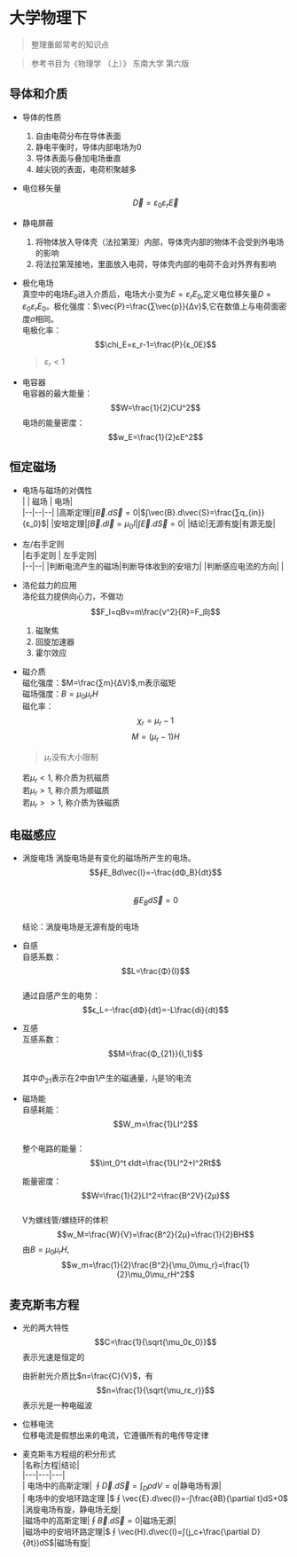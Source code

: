 # 大学物理下
> 整理重邮常考的知识点  

> 参考书目为《物理学 （上）》 东南大学 第六版
## 导体和介质
- 导体的性质  
  1. 自由电荷分布在导体表面  
  2. 静电平衡时，导体内部电场为0  
  3. 导体表面与叠加电场垂直  
  4. 越尖锐的表面，电荷积聚越多  

- 电位移矢量  
  $$\vec{D}=ɛ_0ɛ_r\vec{E}$$

- 静电屏蔽  
  1. 将物体放入导体壳（法拉第笼）内部，导体壳内部的物体不会受到外电场的影响  
  2. 将法拉第笼接地，里面放入电荷，导体壳内部的电荷不会对外界有影响

- 极化电场  
  真空中的电场$E_0$进入介质后，电场大小变为$E=ɛ_rE_0$,定义电位移矢量$D=ɛ_0ɛ_rE_0$。极化强度：$\vec{P}=\frac{∑\vec{p}}{Δv}$,它在数值上与电荷面密度$σ$相同。  
  电极化率：  
  $$\chi_E=ɛ_r-1=\frac{P}{ɛ_0E}$$
  >$ɛ_r<1$

- 电容器  
  电容器的最大能量：
  $$W=\frac{1}{2}CU^2$$
  电场的能量密度：
  $$w_E=\frac{1}{2}ɛE^2$$  

## 恒定磁场
- 电场与磁场的对偶性  
  |  | 磁场 | 电场|  
  |--|--|--|
  |高斯定理|$∫\vec{B}.d\vec{S}=0$|$∫\vec{B}.d\vec{S}=\frac{∑q_{in}}{ɛ_0}$|
  |安培定理|$∫\vec{B}.d\vec{l}=μ_0I$|$∫\vec{E}.d\vec{S}=0$|
  |结论|无源有旋|有源无旋|

- 左/右手定则  
  |右手定则 | 左手定则|  
  |--|--|
  |判断电流产生的磁场|判断导体收到的安培力|
  |判断感应电流的方向|  |   

- 洛伦兹力的应用  
  洛伦兹力提供向心力，不做功  
  $$F_l=qBv=m\frac{v^2}{R}=F_向$$
  1. 磁聚焦
  2. 回旋加速器
  3. 霍尔效应

- 磁介质  
  磁化强度：$M=\frac{∑m}{ΔV}$,m表示磁矩  
  磁场强度：$B=\mu_0\mu_rH$  
  磁化率：  
  $$χ_r=\mu_r-1$$
  $$M=(\mu_r-1)H$$
  > $\mu_r$没有大小限制  

  若$\mu_r<1$, 称介质为抗磁质   
  若$\mu_r>1$, 称介质为顺磁质  
  若$\mu_r>>1$, 称介质为铁磁质  

## 电磁感应 
- 涡旋电场
  涡旋电场是有变化的磁场所产生的电场。  
  $$∮E_Bd\vec{l}=-\frac{dΦ_B}{dt}$$   
  $$ ∯E_Bd\vec{S}=0$$  
  结论：涡旋电场是无源有旋的电场  
- 自感  
  自感系数：  
  $$L=\frac{Φ}{I}$$  
  通过自感产生的电势：  
  $$ϵ_L=-\frac{dΦ}{dt}=-L\frac{di}{dt}$$  
- 互感  
  互感系数：  
   $$M=\frac{Φ_{21}}{I_1}$$  
   其中$Φ_{21}$表示在2中由1产生的磁通量，$I_1$是1的电流  

- 磁场能  
  自感耗能：  
  $$W_m=\frac{1}LI^2$$  
  整个电路的能量：  
  $$\int_0^t ϵIdt=\frac{1}LI^2+I^2Rt$$

  能量密度：
  $$W=\frac{1}{2}LI^2=\frac{B^2V}{2μ}$$  
  V为螺线管/螺绕环的体积  
  $$w_M=\frac{W}{V}=\frac{B^2}{2μ}=\frac{1}{2}BH$$
  由$B=\mu_0\mu_rH$,  
  $$w_m=\frac{1}{2}\frac{B^2}{\mu_0\mu_r}=\frac{1}{2}\mu_0\mu_rH^2$$

## 麦克斯韦方程
- 光的两大特性
     $$C=\frac{1}{\sqrt{\mu_0ɛ_0}}$$
    表示光速是恒定的  

    由折射光介质比$n=\frac{C}{V}$，有  
    $$n=\frac{1}{\sqrt{\mu_rɛ_r}}$$
    表示光是一种电磁波  
- 位移电流  
    位移电流是假想出来的电流，它遵循所有的电传导定律  

- 麦克斯韦方程组的积分形式  
  |名称|方程|结论|  
  |---|---|---|  
  | 电场中的高斯定理| $∮\vec{D}.d\vec{S}=∫_D ρdV=q$|静电场有源|  
  | 电场中的安培环路定理 |$∮\vec{E}.d\vec{l}=-∫\frac{∂B}{\partial t}dS+0$ |涡旋电场有旋，静电场无旋|  
  |磁场中的高斯定理|$∮\vec{B}.d\vec{S}=0$|磁场无源|  
  |磁场中的安培环路定理|$∮\vec{H}.d\vec{l}=∫(j_c+\frac{\partial D}{∂t})dS$|磁场有旋|  

